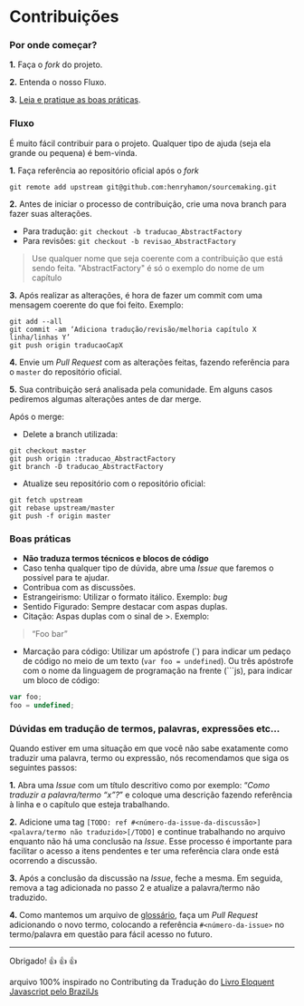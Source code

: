 # Contribuições


### Por onde começar?

**1.** Faça o _fork_ do projeto.

**2.** Entenda o nosso Fluxo.

**3.** [Leia e pratique as boas práticas](#boas-pr%C3%A1ticas).

### Fluxo

É muito fácil contribuir para o projeto. Qualquer tipo de ajuda (seja ela grande ou pequena) é bem-vinda.


**1.** Faça referência ao repositório oficial após o _fork_

```
git remote add upstream git@github.com:henryhamon/sourcemaking.git
```

**2.** Antes de iniciar o processo de contribuição, crie uma nova branch para fazer suas alterações.

- Para tradução: `git checkout -b traducao_AbstractFactory`
- Para revisões: `git checkout -b revisao_AbstractFactory`
 
> Use qualquer nome que seja coerente com a contribuição que está sendo feita.
> "AbstractFactory" é só o exemplo do nome de um capítulo

**3.** Após realizar as alterações, é hora de fazer um commit com uma mensagem coerente do que foi feito. Exemplo:

```
git add --all
git commit -am ‘Adiciona tradução/revisão/melhoria capítulo X linha/linhas Y’
git push origin traducaoCapX
```

**4.** Envie um _Pull Request_ com as alterações feitas, fazendo referência para o `master` do repositório oficial.

**5.** Sua contribuição será analisada pela comunidade. Em alguns casos pediremos algumas alterações antes de dar merge.

Após o merge:

- Delete a branch utilizada:

```
git checkout master
git push origin :traducao_AbstractFactory
git branch -D traducao_AbstractFactory
```

- Atualize seu repositório com o repositório oficial:

```
git fetch upstream
git rebase upstream/master
git push -f origin master
```

### Boas práticas

- **Não traduza termos técnicos e blocos de código**
- Caso tenha qualquer tipo de dúvida, abre uma _Issue_ que faremos o possível para te ajudar.
- Contribua com as discussões.
- Estrangeirismo: Utilizar o formato itálico. Exemplo: _bug_
- Sentido Figurado: Sempre destacar com aspas duplas.
- Citação: Aspas duplas com o sinal de >. Exemplo:

> “Foo bar”

- Marcação para código: Utilizar um apóstrofe (\`) para indicar um pedaço de código no meio de um texto (`var foo = undefined`). Ou três apóstrofe com o nome da linguagem de programação na frente (\`\`\`js), para indicar um bloco de código:

```js
var foo;
foo = undefined;
```

### Dúvidas em tradução de termos, palavras, expressões etc…

Quando estiver em uma situação em que você não sabe exatamente como traduzir uma palavra, termo ou expressão, nós recomendamos que siga os seguintes passos:

**1.** Abra uma _Issue_ com um título descritivo como por exemplo: “_Como traduzir a palavra/termo “x”?_” e coloque uma descrição fazendo referência à linha e o capítulo que esteja trabalhando.

**2.** Adicione uma tag `[TODO: ref #<número-da-issue-da-discussão>]<palavra/termo não traduzido>[/TODO]` e continue trabalhando no arquivo enquanto não há uma conclusão na _Issue_. Esse processo é importante para facilitar o acesso a itens pendentes e ter uma referência clara onde está ocorrendo a discussão.

**3.** Após a conclusão da discussão na _Issue_, feche a mesma. Em seguida, remova a tag adicionada no passo 2 e atualize a palavra/termo não traduzido.

**4.** Como mantemos um arquivo de [glossário](https://github.com/henryhamon/sourcemaking/blob/master/glossario.md), faça um _Pull Request_ adicionando o novo termo, colocando a referência `#<número-da-issue>` no termo/palavra em questão para fácil acesso no futuro.

***

Obrigado! :thumbsup: :thumbsup: :thumbsup:

arquivo 100% inspirado no Contributing da Tradução do [Livro Eloquent Javascript pelo BrazilJs](https://github.com/braziljs/eloquente-javascript/blob/master/CONTRIBUTING.md)